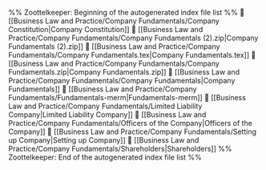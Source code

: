 %% Zoottelkeeper: Beginning of the autogenerated index file list  %%
📄 [[Business Law and Practice/Company Fundamentals/Company Constitution|Company Constitution]]
📄 [[Business Law and Practice/Company Fundamentals/Company Fundamentals (2).zip|Company Fundamentals (2).zip]]
📄 [[Business Law and Practice/Company Fundamentals/Company Fundamentals.tex|Company Fundamentals.tex]]
📄 [[Business Law and Practice/Company Fundamentals/Company Fundamentals.zip|Company Fundamentals.zip]]
📄 [[Business Law and Practice/Company Fundamentals/Company Fundamentals|Company Fundamentals]]
📄 [[Business Law and Practice/Company Fundamentals/Fundamentals-merm|Fundamentals-merm]]
📄 [[Business Law and Practice/Company Fundamentals/Limited Liability Company|Limited Liability Company]]
📄 [[Business Law and Practice/Company Fundamentals/Officers of the Company|Officers of the Company]]
📄 [[Business Law and Practice/Company Fundamentals/Setting up Company|Setting up Company]]
📄 [[Business Law and Practice/Company Fundamentals/Shareholders|Shareholders]]
%% Zoottelkeeper: End of the autogenerated index file list  %%
